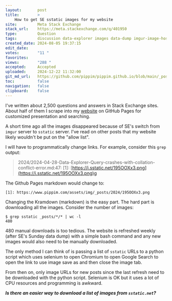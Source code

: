 ```yaml
---
layout:       post
title:        >
    How to get SE sstatic images for my website
site:         Meta Stack Exchange
stack_url:    https://meta.stackexchange.com/q/401950
type:         Question
tags:         discussion data-explorer images data-dump imgur-image-hosting
created_date: 2024-08-05 19:37:15
edit_date:    
votes:        "11 "
favorites:    
views:        "288 "
accepted:     Accepted
uploaded:     2024-12-22 11:32:00
git_md_url:   https://github.com/pippim/pippim.github.io/blob/main/_posts/2024/2024-08-05-How-to-get-SE-sstatic-images-for-my-website.md
toc:          false
navigation:   false
clipboard:    false
---
```


I've written about 2,500 questions and answers in Stack Exchange sites. About half of them I scrape into my [website](https://www.pippim.com/answers.html) on GitHub Pages for customized presentation and searching.

A short time ago all the images disappeared because of SE's switch from `imgur` server to `sstatic` server. I've read on other posts that my website likely wouldn't be put on the "allow list".

I will have to programmatically change links. For example, consider this `grep` output:

> 2024/2024-04-28-Data-Explorer-Query-crashes-with-collation-conflict-error.md:47:  [1]: [https://i.sstatic.net/195OOXx3.png](https://i.sstatic.net/195OOXx3.png)g  

The Github Pages markdown would change to:

``` 
[1]: https://www.pippim.com/assets/img/_posts/2024/195OOXx3.png
```

Changing the Kramdown (markdown) is the easy part. The hard part is downloading all the images. Consider the number of images:

``` shell
$ grep sstatic _posts/*/* | wc -l
480
```

480 manual downloads is too tedious. The website is refreshed weekly (after SE's Sunday data dump) with a simple bash command and any new images would also need to be manually downloaded.

The only method I can think of is passing a list of `sstatic` URLs to a python script which uses selenium to open Chromium to open Google Search to open the link to use image save as and then close the image tab.

From then on, only image URLs for new posts since the last refresh need to be downloaded with the python script. Selenium is OK but it uses a lot of CPU resources and programming is awkward.

***Is there an easier way to download a list of images from `sstatic.net`?***
